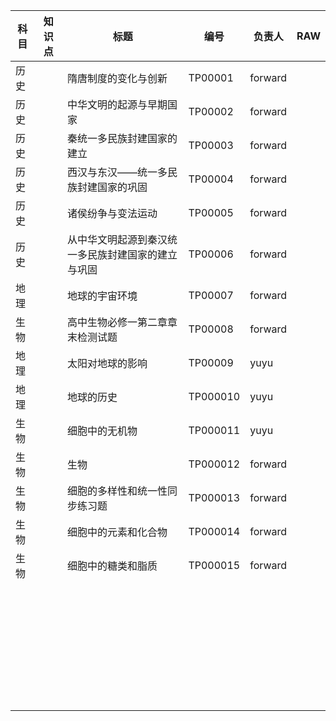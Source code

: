 | 科目 | 知识点 | 标题                                               | 编号     | 负责人  | RAW  |
| ---- | ------ | -------------------------------------------------- | -------- | ------- | ---- |
| 历史 |        | 隋唐制度的变化与创新                               | TP00001  | forward |      |
| 历史 |        | 中华文明的起源与早期国家                           | TP00002  | forward |      |
| 历史 |        | 秦统一多民族封建国家的建立                         | TP00003  | forward |      |
| 历史 |        | 西汉与东汉——统一多民族封建国家的巩固               | TP00004  | forward |      |
| 历史 |        | 诸侯纷争与变法运动                                 | TP00005  | forward |      |
| 历史 |        | 从中华文明起源到秦汉统一多民族封建国家的建立与巩固 | TP00006  | forward |      |
| 地理 |        | 地球的宇宙环境                                     | TP00007  | forward |      |
| 生物 |        | 高中生物必修一第二章章末检测试题                   | TP00008  | forward |      |
| 地理 |        | 太阳对地球的影响                                   | TP00009  | yuyu    |      |
| 地理 |        | 地球的历史                                         | TP000010 | yuyu    |      |
| 生物 |        | 细胞中的无机物                                     | TP000011 | yuyu    |      |
| 生物 |        | 生物                                               | TP000012 | forward |      |
| 生物 |        | 细胞的多样性和统一性同步练习题                     | TP000013 | forward |      |
| 生物 |        | 细胞中的元素和化合物                               | TP000014 | forward |      |
| 生物 |        | 细胞中的糖类和脂质                                 | TP000015 | forward |      |
|      |        |                                                    |          |         |      |
|      |        |                                                    |          |         |      |
|      |        |                                                    |          |         |      |
|      |        |                                                    |          |         |      |
|      |        |                                                    |          |         |      |
|      |        |                                                    |          |         |      |
|      |        |                                                    |          |         |      |
|      |        |                                                    |          |         |      |
|      |        |                                                    |          |         |      |
|      |        |                                                    |          |         |      |
|      |        |                                                    |          |         |      |
|      |        |                                                    |          |         |      |
|      |        |                                                    |          |         |      |
|      |        |                                                    |          |         |      |
|      |        |                                                    |          |         |      |
|      |        |                                                    |          |         |      |
|      |        |                                                    |          |         |      |
|      |        |                                                    |          |         |      |
|      |        |                                                    |          |         |      |
|      |        |                                                    |          |         |      |
|      |        |                                                    |          |         |      |
|      |        |                                                    |          |         |      |
|      |        |                                                    |          |         |      |
|      |        |                                                    |          |         |      |
|      |        |                                                    |          |         |      |
|      |        |                                                    |          |         |      |
|      |        |                                                    |          |         |      |
|      |        |                                                    |          |         |      |
|      |        |                                                    |          |         |      |
|      |        |                                                    |          |         |      |
|      |        |                                                    |          |         |      |
|      |        |                                                    |          |         |      |
|      |        |                                                    |          |         |      |
|      |        |                                                    |          |         |      |

